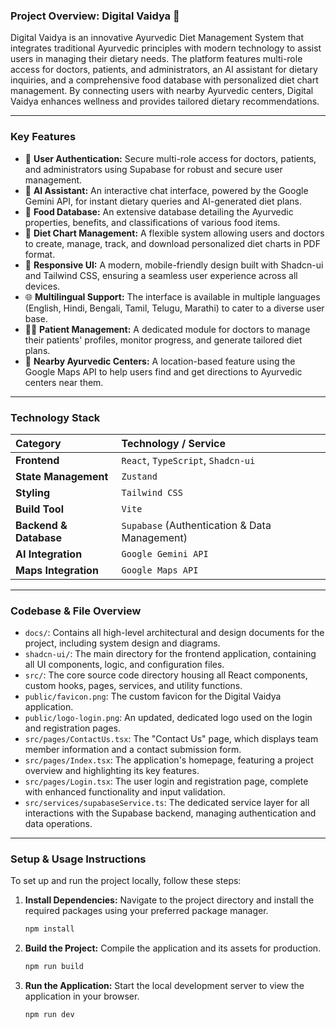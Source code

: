 ### **Project Overview: Digital Vaidya 🌿**

Digital Vaidya is an innovative Ayurvedic Diet Management System that integrates traditional Ayurvedic principles with modern technology to assist users in managing their dietary needs. The platform features multi-role access for doctors, patients, and administrators, an AI assistant for dietary inquiries, and a comprehensive food database with personalized diet chart management. By connecting users with nearby Ayurvedic centers, Digital Vaidya enhances wellness and provides tailored dietary recommendations.

-----

### **Key Features**

  * 🔐 **User Authentication:** Secure multi-role access for doctors, patients, and administrators using Supabase for robust and secure user management.
  * 🤖 **AI Assistant:** An interactive chat interface, powered by the Google Gemini API, for instant dietary queries and AI-generated diet plans.
  * 🍎 **Food Database:** An extensive database detailing the Ayurvedic properties, benefits, and classifications of various food items.
  * 📅 **Diet Chart Management:** A flexible system allowing users and doctors to create, manage, track, and download personalized diet charts in PDF format.
  * 📱 **Responsive UI:** A modern, mobile-friendly design built with Shadcn-ui and Tailwind CSS, ensuring a seamless user experience across all devices.
  * 🌐 **Multilingual Support:** The interface is available in multiple languages (English, Hindi, Bengali, Tamil, Telugu, Marathi) to cater to a diverse user base.
  * 👩‍⚕️ **Patient Management:** A dedicated module for doctors to manage their patients' profiles, monitor progress, and generate tailored diet plans.
  * 📍 **Nearby Ayurvedic Centers:** A location-based feature using the Google Maps API to help users find and get directions to Ayurvedic centers near them.

-----

### **Technology Stack**

| Category | Technology / Service |
| :--- | :--- |
| **Frontend** | `React`, `TypeScript`, `Shadcn-ui` |
| **State Management** | `Zustand` |
| **Styling** | `Tailwind CSS` |
| **Build Tool** | `Vite` |
| **Backend & Database** | `Supabase` (Authentication & Data Management) |
| **AI Integration** | `Google Gemini API` |
| **Maps Integration**| `Google Maps API` |

-----

### **Codebase & File Overview**

  * `docs/`: Contains all high-level architectural and design documents for the project, including system design and diagrams.
  * `shadcn-ui/`: The main directory for the frontend application, containing all UI components, logic, and configuration files.
  * `src/`: The core source code directory housing all React components, custom hooks, pages, services, and utility functions.
  * `public/favicon.png`: The custom favicon for the Digital Vaidya application.
  * `public/logo-login.png`: An updated, dedicated logo used on the login and registration pages.
  * `src/pages/ContactUs.tsx`: The "Contact Us" page, which displays team member information and a contact submission form.
  * `src/pages/Index.tsx`: The application's homepage, featuring a project overview and highlighting its key features.
  * `src/pages/Login.tsx`: The user login and registration page, complete with enhanced functionality and input validation.
  * `src/services/supabaseService.ts`: The dedicated service layer for all interactions with the Supabase backend, managing authentication and data operations.

-----

### **Setup & Usage Instructions**

To set up and run the project locally, follow these steps:

1.  **Install Dependencies:** Navigate to the project directory and install the required packages using your preferred package manager.
    ```bash
    npm install
    ```
2.  **Build the Project:** Compile the application and its assets for production.
    ```bash
    npm run build
    ```
3.  **Run the Application:** Start the local development server to view the application in your browser.
    ```bash
    npm run dev
    ```
